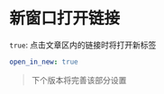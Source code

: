 # 新窗口打开链接

`true`: 点击文章区内的链接时将打开新标签

```yaml
open_in_new: true
```

<blockquote class="note">
    下个版本将完善该部分设置
</blockquote>
